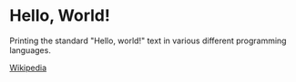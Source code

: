 # Hello, World!

Printing the standard "Hello, world!" text in various different programming languages.

[Wikipedia](https://en.wikipedia.org/wiki/%22Hello,_World!%22_program "Wikipedia")
